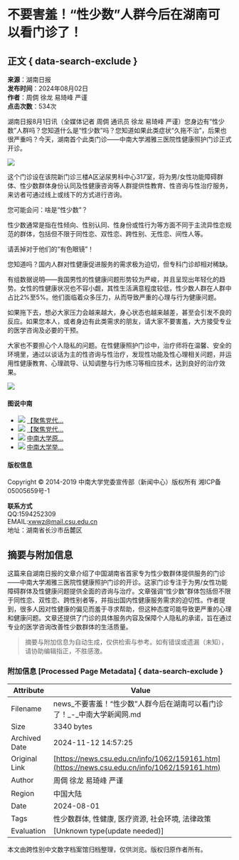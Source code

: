 # 不要害羞！“性少数”人群今后在湖南可以看门诊了！

## 正文 { data-search-exclude }


**来源**：湖南日报  
**发布时间**：2024年08月02日  
**作者**：周倜 徐龙 易琦峰 严谨  
**点击次数**：534次  

湖南日报8月1日讯（全媒体记者 周倜 通讯员 徐龙 易琦峰 严谨）您身边有“性少数”人群吗？您知道什么是“性少数”吗？您知道如果此类症状“久拖不治”，后果也很严重吗？今天，湖南首个此类门诊——中南大学湘雅三医院性健康照护门诊正式开诊。

![](/__local/C/5D/DD/9C050EC7D64F82F8BA1DDDE8719_18411375_1A398.jpg)

这个门诊设在该院新门诊三楼A区泌尿男科中心317室，将为男/女性功能障碍群体、性少数群体身份认同及性健康咨询等人群提供性教育、性咨询与性治疗服务，来访者可通过线上或线下的方式进行咨询。

您可能会问：啥是“性少数”？

性少数通常是指在性倾向、性别认同、性身份或性行为等方面不同于主流异性恋规范的群体，包括但不限于同性恋、双性恋、跨性别、无性恋、间性人等。

请丢掉对于他们的“有色眼镜”！

您知道吗？国内人群对性健康促进服务的需求极为迫切，但专科门诊却相对稀缺。

有组数据说明——我国男性的性健康问题形势较为严峻，并且呈现出年轻化的趋势。女性的性健康状况也不容小觑，其性生活满意程度较低，性少数人群在人群中占比2%至5%。他们面临着众多压力，从而导致严重的心理与行为健康问题。

如果拖下去，想必大家压力会越来越大，身心状态也越来越差，甚至会引发不良的反应。如果您本人，或者身边有此类需求的朋友，请大家不要害羞，大方接受专业的医学咨询及必要的干预。

大家也不要担心个人隐私的问题。在性健康照护门诊中，治疗师将在温馨、安全的环境里，通过以谈话为主的性咨询与性治疗，发现性功能及性心理相关问题，并运用性健康教育、心理疏导、认知调整与行为练习等相应技术，达到良好的治疗效果。

![](../../images/fx/share.png)

#### 图说中南

-   [![](/__local/8/3B/94/834960C2EA4E3FB62112B8B0C35_AE0973F2_3E1976.jpg)](../1013/153282.htm) [【聚焦党代...](../1013/153282.htm "【聚焦党代会】中国共产党中南大学第四次代表大会组图二（会议纪实）")
-   [![](/__local/E/8F/33/FB1E91824B5BD72555BA3AA3E69_F4A40DC7_46D26F.jpg)](../1013/153280.htm) [【聚焦党代...](../1013/153280.htm "【聚焦党代会】中国共产党中南大学第四次代表大会组图一（大会盛况）")
-   [![](/__local/D/AD/F3/3FFEC42FC7F6969573650BF692D_C4185F2C_513154.jpg)](../1013/149922.htm) [中南大学原...](../1013/149922.htm "中南大学原创大型歌舞诗《中南故事》上演")
-   [![](/__local/4/74/81/D7056D4541AA024D066ED3EE4AE_C4604171_95B53.jpg)](../1013/149838.htm) [中南大学举...](../1013/149838.htm "中南大学举行2021届毕业典礼暨学位授予仪式")

#### 版权信息

Copyright © 2014-2019 中南大学党委宣传部（新闻中心）版权所有 湘ICP备05005659号-1 

**联系方式**  
QQ:1594252309  
EMAIL:xwwz@mail.csu.edu.cn  
地址：湖南省长沙市岳麓区

## 摘要与附加信息

<!-- tcd_abstract -->
这篇来自湖南日报的文章介绍了中国湖南省首家专为性少数群体提供服务的门诊——中南大学湘雅三医院性健康照护门诊的开诊。这家门诊专注于为男/女性功能障碍群体及性健康问题提供全面的咨询与治疗。文章强调“性少数”群体包括但不限于同性恋、双性恋、跨性别者等，并指出国内性健康服务需求的迫切性。作者提到，很多人因对性健康的偏见而羞于寻求帮助，但这种态度可能导致更严重的心理和健康问题。文章还提供了门诊的具体服务内容及保障个人隐私的承诺，旨在通过专业的医学咨询改善性少数群体的生活质量。
<!-- tcd_abstract_end -->

> 摘要与附加信息为自动生成，仅供检索与参考。如有错误或遗漏（未知），请协助编辑指正，不胜感激。

### 附加信息 [Processed Page Metadata] { data-search-exclude }

| Attribute       | Value                                  |
|-----------------|----------------------------------------|
| Filename        | news_不要害羞！“性少数”人群今后在湖南可以看门诊了！_-_中南大学新闻网.md                             |
| Size            | 3340 bytes                           |
| Archived Date   | 2024-11-12 14:57:25                             |
| Original Link   | [https://news.csu.edu.cn/info/1062/159161.htm](https://news.csu.edu.cn/info/1062/159161.htm)                       |
| Author          | 周倜 徐龙 易琦峰 严谨                               |
| Region          | 中国大陆                               |
| Date            | 2024-08-01                                 |
| Tags            | 性少数群体, 性健康, 医疗资源, 社会环境, 法律政策                                 |
| Evaluation            | [Unknown type(update needed)]                                 |
<!-- tcd_table_end -->

本文由跨性别中文数字档案馆归档整理，仅供浏览。版权归原作者所有。
